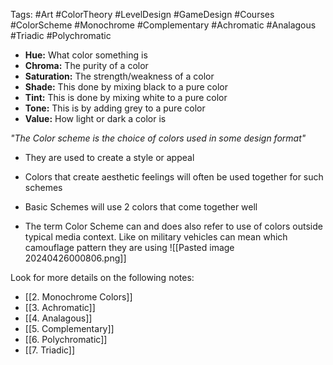Tags: #Art #ColorTheory #LevelDesign #GameDesign #Courses #ColorScheme #Monochrome #Complementary #Achromatic #Analagous #Triadic #Polychromatic 

- **Hue:** What color something is
- **Chroma:** The purity of a color
- **Saturation:** The strength/weakness of a color
- **Shade:** This done by mixing black to a pure color
- **Tint:** This is done by mixing white to a pure color
- **Tone:** This is by adding grey to a pure color
- **Value:** How light or dark a color is

_"The Color scheme is the choice of colors used in some design format"_

- They are used to create a style or appeal
- Colors that create aesthetic feelings will often be used together for such schemes

- Basic Schemes will use 2 colors that come together well
- The term Color Scheme can and does also refer to use of colors outside typical media context. Like on military vehicles can mean which camouflage pattern they are using
![[Pasted image 20240426000806.png]]

Look for more details on the following notes:

- [[2. Monochrome Colors]]
- [[3. Achromatic]]
- [[4. Analagous]]
- [[5. Complementary]]
- [[6. Polychromatic]]
- [[7. Triadic]]
